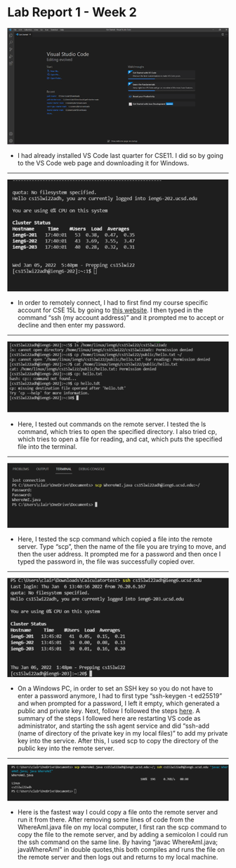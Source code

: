 # Lab Report 1 - Week 2

![Image](labreport1picture1.PNG)
* I had already installed VS Code last quarter for CSE11. I did so by going to the VS Code web page and downloading it for Windows.
---
![Image](labreport1pic2.PNG)
* In order to remotely connect, I had to first find my course specific account for CSE 15L by going to [this website](https://sdacs.ucsd.edu/~icc/index.php). I then typed in the command “ssh (my account address)” and it prompted me to accept or decline and then enter my password.
---
![Image](labreport1pic3.PNG)
* Here, I tested out commands on the remote server. I tested the ls command, which tries to open the specified directory. I also tried cp, which tries to open a file for reading, and cat, which puts the specified file into the terminal.
---
![Image](labreport1pic4.PNG)
* Here, I tested the scp command which copied a file into the remote server. Type “scp”, then the name of the file you are trying to move, and then the user address. It prompted me for a password and then once I typed the password in, the file was successfully copied over.
---
![Image](labreport1pic5.PNG)
* On a Windows PC, in order to set an SSH key so you do not have to enter a password anymore, I had to first type “ssh-keygen -t ed25519” and when prompted for a password, I left it empty, which generated a public and private key. Next, follow I followed the steps [here](https://docs.microsoft.com/en-us/windows-server/administration/openssh/openssh_keymanagement#user-key-generation). A summary of the steps I followed here are restarting VS code as administrator, and starting the ssh agent service and did “ssh-add (name of directory of the private key in my local files)” to add my private key into the service. After this, I used scp to copy the directory of the public key into the remote server.
---
![Image](labreport1pic6.PNG)
* Here is the fastest way I could copy a file onto the remote server and run it from there. After removing some lines of code from the WhereAmI.java file on my local computer, I first ran the scp command to copy the file to the remote server, and by adding a semicolon I could run the ssh command on the same line. By having “javac WhereAmI.java; javaWhereAmI” in double quotes,this both compiles and runs the file on the remote server and then logs out and returns to my local machine.

